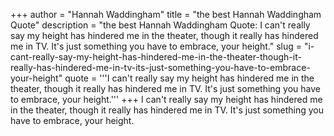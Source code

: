 +++
author = "Hannah Waddingham"
title = "the best Hannah Waddingham Quote"
description = "the best Hannah Waddingham Quote: I can't really say my height has hindered me in the theater, though it really has hindered me in TV. It's just something you have to embrace, your height."
slug = "i-cant-really-say-my-height-has-hindered-me-in-the-theater-though-it-really-has-hindered-me-in-tv-its-just-something-you-have-to-embrace-your-height"
quote = '''I can't really say my height has hindered me in the theater, though it really has hindered me in TV. It's just something you have to embrace, your height.'''
+++
I can't really say my height has hindered me in the theater, though it really has hindered me in TV. It's just something you have to embrace, your height.
